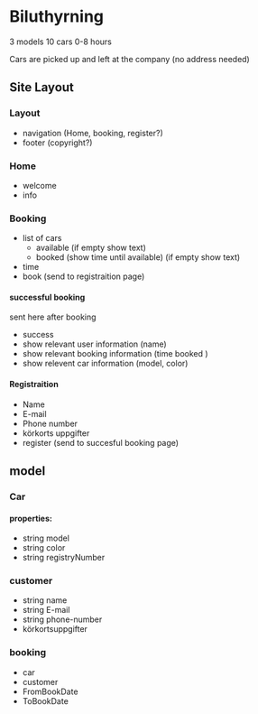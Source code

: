 # Biluthyrning

3 models
10 cars
0-8 hours

Cars are picked up and left at the company (no address needed)

## Site Layout

### Layout
* navigation (Home, booking, register?)
* footer (copyright?)

### Home
* welcome
* info

### Booking 
* list of cars
  * available (if empty show text)
  * booked (show time until available) (if empty show text)
* time
* book (send to registraition page)

#### successful booking
sent here after booking
* success
* show relevant user information (name)
* show relevant booking information (time booked )
* show relevent car information (model, color)

#### Registraition
* Name
* E-mail
* Phone number
* körkorts uppgifter
* register (send to succesful booking page)


## model
### Car
#### properties:
* string    model 
* string    color
* string    registryNumber

### customer
* string    name
* string    E-mail
* string    phone-number
* körkortsuppgifter

### booking
* car
* customer
* FromBookDate
* ToBookDate

